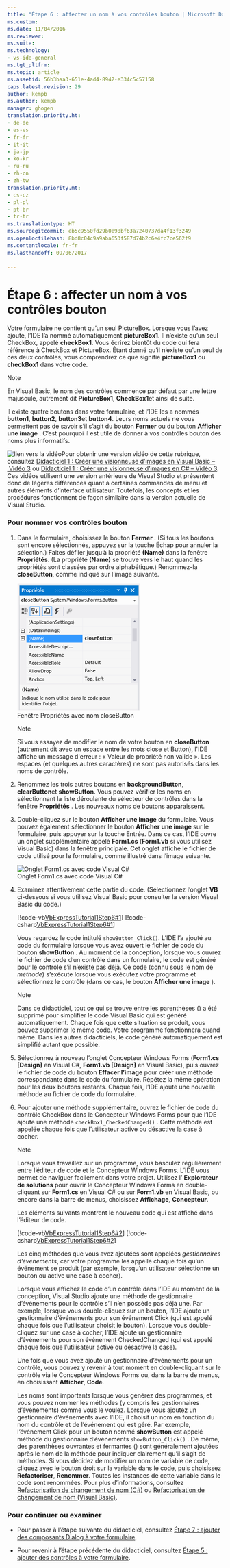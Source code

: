 ```yaml
---
title: "Étape 6 : affecter un nom à vos contrôles bouton | Microsoft Docs"
ms.custom: 
ms.date: 11/04/2016
ms.reviewer: 
ms.suite: 
ms.technology:
- vs-ide-general
ms.tgt_pltfrm: 
ms.topic: article
ms.assetid: 56b3baa3-651e-4ad4-8942-e334c5c57158
caps.latest.revision: 29
author: kempb
ms.author: kempb
manager: ghogen
translation.priority.ht:
- de-de
- es-es
- fr-fr
- it-it
- ja-jp
- ko-kr
- ru-ru
- zh-cn
- zh-tw
translation.priority.mt:
- cs-cz
- pl-pl
- pt-br
- tr-tr
ms.translationtype: HT
ms.sourcegitcommit: eb5c9550fd29b0e98bf63a7240737da4f13f3249
ms.openlocfilehash: 8bd8c04c9a9aba653f587d74b2c6e4fc7ce562f9
ms.contentlocale: fr-fr
ms.lasthandoff: 09/06/2017

---
```

# <a name="step-6-name-your-button-controls"></a>Étape 6 : affecter un nom à vos contrôles bouton
Votre formulaire ne contient qu’un seul PictureBox. Lorsque vous l’avez ajouté, l’IDE l’a nommé automatiquement **pictureBox1**. Il n’existe qu’un seul CheckBox, appelé **checkBox1**. Vous écrirez bientôt du code qui fera référence à CheckBox et PictureBox. Étant donné qu’il n’existe qu’un seul de ces deux contrôles, vous comprendrez ce que signifie **pictureBox1** ou **checkBox1** dans votre code.  
  
> [!NOTE]
>  En Visual Basic, le nom des contrôles commence par défaut par une lettre majuscule, autrement dit **PictureBox1**, **CheckBox1**et ainsi de suite.  
  
 Il existe quatre boutons dans votre formulaire, et l’IDE les a nommés **button1**, **button2**, **button3**et **button4**. Leurs noms actuels ne vous permettent pas de savoir s’il s’agit du bouton **Fermer** ou du bouton **Afficher une image** . C’est pourquoi il est utile de donner à vos contrôles bouton des noms plus informatifs.  
  
 ![lien vers la vidéo](../data-tools/media/playvideo.gif "PlayVideo")Pour obtenir une version vidéo de cette rubrique, consultez [Didacticiel 1 : Créer une visionneuse d’images en Visual Basic – Vidéo 3](http://go.microsoft.com/fwlink/?LinkId=205213) ou [Didacticiel 1 : Créer une visionneuse d’images en C# – Vidéo 3](http://go.microsoft.com/fwlink/?LinkId=205202). Ces vidéos utilisent une version antérieure de Visual Studio et présentent donc de légères différences quant à certaines commandes de menu et autres éléments d’interface utilisateur. Toutefois, les concepts et les procédures fonctionnent de façon similaire dans la version actuelle de Visual Studio.  
  
### <a name="to-name-your-button-controls"></a>Pour nommer vos contrôles bouton  
  
1.  Dans le formulaire, choisissez le bouton **Fermer** . (Si tous les boutons sont encore sélectionnés, appuyez sur la touche Échap pour annuler la sélection.) Faites défiler jusqu’à la propriété **(Name)** dans la fenêtre **Propriétés**. (La propriété **(Name)** se trouve vers le haut quand les propriétés sont classées par ordre alphabétique.) Renommez-la **closeButton**, comme indiqué sur l’image suivante.  
  
     ![Fenêtre Propriétés avec nom closeButton](../ide/media/express_setnameproperty.png "Express_SetNameProperty")  
Fenêtre Propriétés avec nom closeButton  
  
    > [!NOTE]
    >  Si vous essayez de modifier le nom de votre bouton en **closeButton** (autrement dit avec un espace entre les mots close et Button), l'IDE affiche un message d'erreur : « Valeur de propriété non valide ». Les espaces (et quelques autres caractères) ne sont pas autorisés dans les noms de contrôle.  
  
2.  Renommez les trois autres boutons en **backgroundButton**, **clearButton**et **showButton**. Vous pouvez vérifier les noms en sélectionnant la liste déroulante du sélecteur de contrôles dans la fenêtre **Propriétés** . Les nouveaux noms de boutons apparaissent.  
  
3.  Double-cliquez sur le bouton **Afficher une image** du formulaire. Vous pouvez également sélectionner le bouton **Afficher une image** sur le formulaire, puis appuyer sur la touche Entrée. Dans ce cas, l’IDE ouvre un onglet supplémentaire appelé **Form1.cs** (**Form1.vb** si vous utilisez Visual Basic) dans la fenêtre principale. Cet onglet affiche le fichier de code utilisé pour le formulaire, comme illustré dans l’image suivante.  
  
     ![Onglet Form1.cs avec code Visual C&#35; ](../ide/media/express_showbuttoncode.png "Express_ShowButtonCode")  
Onglet Form1.cs avec code Visual C#  
  
4.  Examinez attentivement cette partie du code. (Sélectionnez l’onglet **VB** ci-dessous si vous utilisez Visual Basic pour consulter la version Visual Basic du code.)  
  
     [!code-vb[VbExpressTutorial1Step6#1](../ide/codesnippet/VisualBasic/step-6-name-your-button-controls_1.vb)]  [!code-csharp[VbExpressTutorial1Step6#1](../ide/codesnippet/CSharp/step-6-name-your-button-controls_1.cs)]  
  
     Vous regardez le code intitulé `showButton_Click()`. L’IDE l’a ajouté au code du formulaire lorsque vous avez ouvert le fichier de code du bouton **showButton** . Au moment de la conception, lorsque vous ouvrez le fichier de code d’un contrôle dans un formulaire, le code est généré pour le contrôle s’il n’existe pas déjà. Ce code (connu sous le nom de *méthode*) s’exécute lorsque vous exécutez votre programme et sélectionnez le contrôle (dans ce cas, le bouton **Afficher une image** ).  
  
    > [!NOTE]
    >  Dans ce didacticiel, tout ce qui se trouve entre les parenthèses () a été supprimé pour simplifier le code Visual Basic qui est généré automatiquement. Chaque fois que cette situation se produit, vous pouvez supprimer le même code. Votre programme fonctionnera quand même. Dans les autres didacticiels, le code généré automatiquement est simplifié autant que possible.  
  
5.  Sélectionnez à nouveau l’onglet Concepteur Windows Forms (**Form1.cs [Design]** en Visual C#, **Form1.vb [Design]** en Visual Basic), puis ouvrez le fichier de code du bouton **Effacer l’image** pour créer une méthode correspondante dans le code du formulaire. Répétez la même opération pour les deux boutons restants. Chaque fois, l’IDE ajoute une nouvelle méthode au fichier de code du formulaire.  
  
6.  Pour ajouter une méthode supplémentaire, ouvrez le fichier de code du contrôle CheckBox dans le Concepteur Windows Forms pour que l’IDE ajoute une méthode `checkBox1_CheckedChanged()` . Cette méthode est appelée chaque fois que l’utilisateur active ou désactive la case à cocher.  
  
    > [!NOTE]
    >  Lorsque vous travaillez sur un programme, vous basculez régulièrement entre l’éditeur de code et le Concepteur Windows Forms. L’IDE vous permet de naviguer facilement dans votre projet. Utilisez l’ **Explorateur de solutions** pour ouvrir le Concepteur Windows Forms en double-cliquant sur **Form1.cs** en Visual C# ou sur **Form1.vb** en Visual Basic, ou encore dans la barre de menus, choisissez **Affichage**, **Concepteur**.  
  
     Les éléments suivants montrent le nouveau code qui est affiché dans l’éditeur de code.  
  
     [!code-vb[VbExpressTutorial1Step6#2](../ide/codesnippet/VisualBasic/step-6-name-your-button-controls_2.vb)]  [!code-csharp[VbExpressTutorial1Step6#2](../ide/codesnippet/CSharp/step-6-name-your-button-controls_2.cs)]  
  
     Les cinq méthodes que vous avez ajoutées sont appelées *gestionnaires d’événements*, car votre programme les appelle chaque fois qu’un événement se produit (par exemple, lorsqu’un utilisateur sélectionne un bouton ou active une case à cocher).  
  
     Lorsque vous affichez le code d’un contrôle dans l’IDE au moment de la conception, Visual Studio ajoute une méthode de gestionnaire d’événements pour le contrôle s’il n’en possède pas déjà une. Par exemple, lorsque vous double-cliquez sur un bouton, l’IDE ajoute un gestionnaire d’événements pour son événement Click (qui est appelé chaque fois que l’utilisateur choisit le bouton). Lorsque vous double-cliquez sur une case à cocher, l’IDE ajoute un gestionnaire d’événements pour son événement CheckedChanged (qui est appelé chaque fois que l’utilisateur active ou désactive la case).  
  
     Une fois que vous avez ajouté un gestionnaire d’événements pour un contrôle, vous pouvez y revenir à tout moment en double-cliquant sur le contrôle via le Concepteur Windows Forms ou, dans la barre de menus, en choisissant **Afficher**, **Code**.  
  
     Les noms sont importants lorsque vous générez des programmes, et vous pouvez nommer les méthodes (y compris les gestionnaires d’événements) comme vous le voulez. Lorsque vous ajoutez un gestionnaire d’événements avec l’IDE, il choisit un nom en fonction du nom du contrôle et de l’événement qui est géré. Par exemple, l’événement Click pour un bouton nommé **showButton** est appelé méthode du gestionnaire d’événements `showButton_Click()` . De même, des parenthèses ouvrantes et fermantes () sont généralement ajoutées après le nom de la méthode pour indiquer clairement qu’il s’agit de méthodes. Si vous décidez de modifier un nom de variable de code, cliquez avec le bouton droit sur la variable dans le code, puis choisissez **Refactoriser**, **Renommer**. Toutes les instances de cette variable dans le code sont renommées. Pour plus d’informations, consultez [Refactorisation de changement de nom (C#)](../csharp-ide/refactoring/rename.md) ou [Refactorisation de changement de nom (Visual Basic)](../vb-ide/refactoring/rename.md).
  
### <a name="to-continue-or-review"></a>Pour continuer ou examiner  
  
-   Pour passer à l’étape suivante du didacticiel, consultez [Étape 7 : ajouter des composants Dialog à votre formulaire](../ide/step-7-add-dialog-components-to-your-form.md).  
  
-   Pour revenir à l’étape précédente du didacticiel, consultez [Étape 5 : ajouter des contrôles à votre formulaire](../ide/step-5-add-controls-to-your-form.md).

